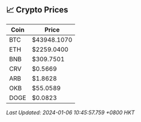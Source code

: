 ## 📈 Crypto Prices

| Coin | Price |
| ---- | ----- |
| BTC | $43948.1070 |
| ETH | $2259.0400 |
| BNB | $309.7501 |
| CRV | $0.5669 |
| ARB | $1.8628 |
| OKB | $55.0589 |
| DOGE | $0.0823 |

_Last Updated: 2024-01-06 10:45:57.759 +0800 HKT_